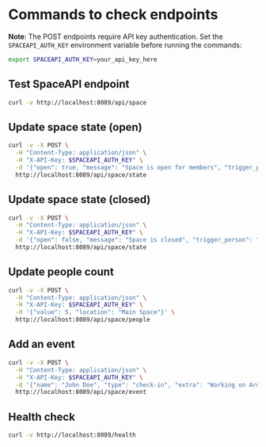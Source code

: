 # Commands to check endpoints

**Note**: The POST endpoints require API key authentication. Set the `SPACEAPI_AUTH_KEY` environment variable before running the commands:
```sh
export SPACEAPI_AUTH_KEY=your_api_key_here
```

## Test SpaceAPI endpoint
```sh
curl -v http://localhost:8089/api/space
```

## Update space state (open)
```sh
curl -v -X POST \
  -H "Content-Type: application/json" \
  -H "X-API-Key: $SPACEAPI_AUTH_KEY" \
  -d '{"open": true, "message": "Space is open for members", "trigger_person": "John Doe"}' \
  http://localhost:8089/api/space/state
```

## Update space state (closed)
```sh
curl -v -X POST \
  -H "Content-Type: application/json" \
  -H "X-API-Key: $SPACEAPI_AUTH_KEY" \
  -d '{"open": false, "message": "Space is closed", "trigger_person": "Jane Smith"}' \
  http://localhost:8089/api/space/state
```

## Update people count
```sh
curl -v -X POST \
  -H "Content-Type: application/json" \
  -H "X-API-Key: $SPACEAPI_AUTH_KEY" \
  -d '{"value": 5, "location": "Main Space"}' \
  http://localhost:8089/api/space/people
```

## Add an event
```sh
curl -v -X POST \
  -H "Content-Type: application/json" \
  -H "X-API-Key: $SPACEAPI_AUTH_KEY" \
  -d '{"name": "John Doe", "type": "check-in", "extra": "Working on Arduino project"}' \
  http://localhost:8089/api/space/event
```

## Health check
```sh
curl -v http://localhost:8089/health
```